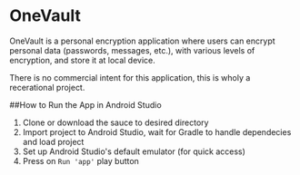 # OneVault
OneVault is a personal encryption application where users can encrypt personal data (passwords, messages, etc.), with various levels of encryption, and store it at local device.

There is no commercial intent for this application, this is wholy a recerational project.

##How to Run the App in Android Studio
1. Clone or download the sauce to desired directory
2. Import project to Android Studio, wait for Gradle to handle dependecies and load project
3. Set up Android Studio's default emulator (for quick access)
4. Press on `Run 'app'` play button

